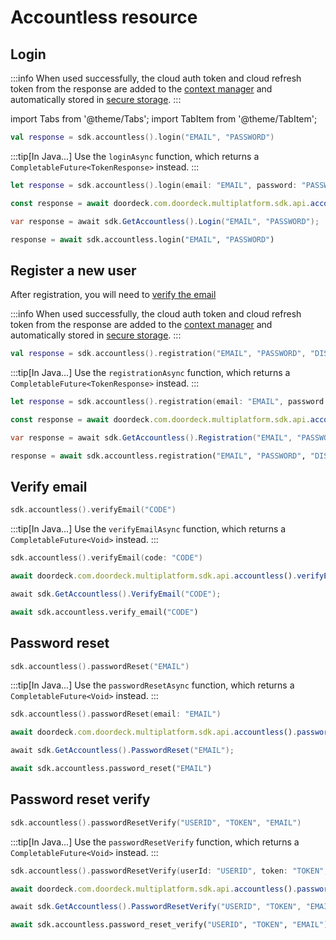 # Accountless resource

## Login

:::info
When used successfully, the cloud auth token and cloud refresh token from the response are added to the [context manager](context-manager.md) and automatically stored in [secure storage](initialize.md#secure-storage).
:::

import Tabs from '@theme/Tabs';
import TabItem from '@theme/TabItem';

<Tabs>
<TabItem value="jvm-android" label="JVM & Android">

```kotlin showLineNumbers
val response = sdk.accountless().login("EMAIL", "PASSWORD")
```

:::tip[In Java...]
Use the `loginAsync` function, which returns a `CompletableFuture<TokenResponse>` instead.
:::

</TabItem>
<TabItem value="swift" label="Swift">

```swift showLineNumbers
let response = sdk.accountless().login(email: "EMAIL", password: "PASSWORD")
```

</TabItem>
<TabItem value="js" label="JavaScript">

```js showLineNumbers
const response = await doordeck.com.doordeck.multiplatform.sdk.api.accountless().login("EMAIL", "PASSWORD");
```

</TabItem>
<TabItem value="csharp" label="C#">

```csharp showLineNumbers
var response = await sdk.GetAccountless().Login("EMAIL", "PASSWORD");
```

</TabItem>
<TabItem value="python" label="Python">

```python showLineNumbers
response = await sdk.accountless.login("EMAIL", "PASSWORD")
```

</TabItem>
</Tabs>

## Register a new user

After registration, you will need to [verify the email](#verify-email)

:::info
When used successfully, the cloud auth token and cloud refresh token from the response are added to the [context manager](context-manager.md) and automatically stored in [secure storage](initialize.md#secure-storage).
:::

<Tabs>
<TabItem value="jvm-android" label="JVM & Android">

```kotlin showLineNumbers
val response = sdk.accountless().registration("EMAIL", "PASSWORD", "DISPLAY_NAME", false, PUBLIC_KEY)
```

:::tip[In Java...]
Use the `registrationAsync` function, which returns a `CompletableFuture<TokenResponse>` instead.
:::

</TabItem>
<TabItem value="swift" label="Swift">

```swift showLineNumbers
let response = sdk.accountless().registration(email: "EMAIL", password: "PASSWORD", displayName: "DISPLAY_NAME", force: false, publicKey: PUBLIC_KEY)
```

</TabItem>
<TabItem value="js" label="JavaScript">

```js showLineNumbers
const response = await doordeck.com.doordeck.multiplatform.sdk.api.accountless().registration("EMAIL", "PASSWORD", "DISPLAY_NAME", false, PUBLIC_KEY);
```

</TabItem>
<TabItem value="csharp" label="C#">

```csharp showLineNumbers
var response = await sdk.GetAccountless().Registration("EMAIL", "PASSWORD", "DISPLAY_NAME", false, "BASE64_PUBLIC_KEY");
```

</TabItem>
<TabItem value="python" label="Python">

```python showLineNumbers
response = await sdk.accountless.registration("EMAIL", "PASSWORD", "DISPLAY_NAME", False, "BASE64_PUBLIC_KEY")
```

</TabItem>
</Tabs>

## Verify email

<Tabs>
<TabItem value="jvm-android" label="JVM & Android">

```kotlin showLineNumbers
sdk.accountless().verifyEmail("CODE")
```

:::tip[In Java...]
Use the `verifyEmailAsync` function, which returns a `CompletableFuture<Void>` instead.
:::

</TabItem>
<TabItem value="swift" label="Swift">

```swift showLineNumbers
sdk.accountless().verifyEmail(code: "CODE")
```

</TabItem>
<TabItem value="js" label="JavaScript">

```js showLineNumbers
await doordeck.com.doordeck.multiplatform.sdk.api.accountless().verifyEmail("CODE");
```

</TabItem>
<TabItem value="csharp" label="C#">

```csharp showLineNumbers
await sdk.GetAccountless().VerifyEmail("CODE");
```

</TabItem>
<TabItem value="python" label="Python">

```python showLineNumbers
await sdk.accountless.verify_email("CODE")
```

</TabItem>
</Tabs>

## Password reset

<Tabs>
<TabItem value="jvm-android" label="JVM & Android">

```kotlin showLineNumbers
sdk.accountless().passwordReset("EMAIL")
```

:::tip[In Java...]
Use the `passwordResetAsync` function, which returns a `CompletableFuture<Void>` instead.
:::

</TabItem>
<TabItem value="swift" label="Swift">

```swift showLineNumbers
sdk.accountless().passwordReset(email: "EMAIL")
```

</TabItem>
<TabItem value="js" label="JavaScript">

```js showLineNumbers
await doordeck.com.doordeck.multiplatform.sdk.api.accountless().passwordReset("EMAIL");
```

</TabItem>
<TabItem value="csharp" label="C#">

```csharp showLineNumbers
await sdk.GetAccountless().PasswordReset("EMAIL");
```

</TabItem>
<TabItem value="python" label="Python">

```python showLineNumbers
await sdk.accountless.password_reset("EMAIL")
```

</TabItem>
</Tabs>

## Password reset verify

<Tabs>
<TabItem value="jvm-android" label="JVM & Android">

```kotlin showLineNumbers
sdk.accountless().passwordResetVerify("USERID", "TOKEN", "EMAIL")
```

:::tip[In Java...]
Use the `passwordResetVerify` function, which returns a `CompletableFuture<Void>` instead.
:::

</TabItem>
<TabItem value="swift" label="Swift">

```swift showLineNumbers
sdk.accountless().passwordResetVerify(userId: "USERID", token: "TOKEN", email: "EMAIL")
```

</TabItem>
<TabItem value="js" label="JavaScript">

```js showLineNumbers
await doordeck.com.doordeck.multiplatform.sdk.api.accountless().passwordResetVerify("USERID", "TOKEN", "EMAIL");
```

</TabItem>
<TabItem value="csharp" label="C#">

```csharp showLineNumbers
await sdk.GetAccountless().PasswordResetVerify("USERID", "TOKEN", "EMAIL");
```

</TabItem>
<TabItem value="python" label="Python">

```python showLineNumbers
await sdk.accountless.password_reset_verify("USERID", "TOKEN", "EMAIL")
```

</TabItem>
</Tabs>
